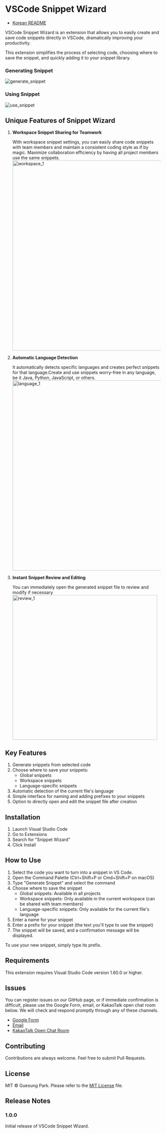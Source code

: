 # VSCode Snippet Wizard

- [Korean README](README-ko.md)

VSCode Snippet Wizard is an extension that allows you to easily create and save code snippets directly in VSCode, dramatically improving your productivity.

This extension simplifies the process of selecting code, choosing where to save the snippet, and quickly adding it to your snippet library.

### Generating Snippet

![generate_snippet](https://github.com/user-attachments/assets/7afcbc58-b622-4c61-85b2-d83777a24d9c)

### Using Snippet

![use_snippet](https://github.com/user-attachments/assets/6f4ffdf0-37a7-407d-8281-2800ab479705)


## Unique Features of Snippet Wizard
1. **Workspace Snippet Sharing for Teamwork**

   With workspace snippet settings, you can easily share code snippets with team members and maintain a consistent coding style as if by magic.
   Maximize collaboration efficiency by having all project members use the same snippets.
   <img width="615" alt="workspace_1" src="https://github.com/user-attachments/assets/d2be4f7c-448c-4c42-97e2-cb680d37a67e">

2. **Automatic Language Detection**

   It automatically detects specific languages and creates perfect snippets for that language.Create and use snippets worry-free in any language, be it Java, Python, JavaScript, or others.
   <img width="615" alt="language_1" src="https://github.com/user-attachments/assets/5b8b49e9-9331-42b6-bac0-d8a89f4c49b5">

1. **Instant Snippet Review and Editing**

   You can immediately open the generated snippet file to review and modify if necessary
   <img width="468" alt="review_1" src="https://github.com/user-attachments/assets/b78a4fab-8e5f-4369-81e5-ba747a943ce3">

## Key Features

1. Generate snippets from selected code
2. Choose where to save your snippets:
     - Global snippets
     - Workspace snippets
     - Language-specific snippets
3. Automatic detection of the current file's language
4. Simple interface for naming and adding prefixes to your snippets
5. Option to directly open and edit the snippet file after creation

## Installation

1. Launch Visual Studio Code
2. Go to Extensions
3. Search for "Snippet Wizard"
4. Click Install

## How to Use

1. Select the code you want to turn into a snippet in VS Code.
2. Open the Command Palette (Ctrl+Shift+P or Cmd+Shift+P on macOS)
3. Type "Generate Snippet" and select the command
4. Choose where to save the snippet
   - Global snippets: Available in all projects
   - Workspace snippets: Only available in the current workspace (can be shared with team members)
   - Language-specific snippets: Only available for the current file's language
5. Enter a name for your snippet
6. Enter a prefix for your snippet (the text you'll type to use the snippet)
7. The snippet will be saved, and a confirmation message will be displayed.

To use your new snippet, simply type its prefix.

## Requirements

This extension requires Visual Studio Code version 1.60.0 or higher.

## Issues

You can register issues on our GitHub page, or if immediate confirmation is difficult, please use the Google Form, email, or KakaoTalk open chat room below. We will check and respond promptly through any of these channels.

- [Google Form](https://forms.gle/yDXxiw1oP7J4gVDp8)
- [Email](gueit214@naver.com)
- [KakaoTalk Open Chat Room](https://open.kakao.com/o/g1bBg9Dg)

## Contributing

Contributions are always welcome. Feel free to submit Pull Requests.

## License

MIT © Guesung Park. Please refer to the [MIT License](LICENSE) file.

## Release Notes

### 1.0.0

Initial release of VSCode Snippet Wizard.